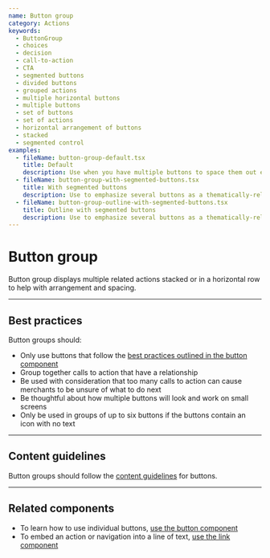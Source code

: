 ```yaml
---
name: Button group
category: Actions
keywords:
  - ButtonGroup
  - choices
  - decision
  - call-to-action
  - CTA
  - segmented buttons
  - divided buttons
  - grouped actions
  - multiple horizontal buttons
  - multiple buttons
  - set of buttons
  - set of actions
  - horizontal arrangement of buttons
  - stacked
  - segmented control
examples:
  - fileName: button-group-default.tsx
    title: Default
    description: Use when you have multiple buttons to space them out evenly.
  - fileName: button-group-with-segmented-buttons.tsx
    title: With segmented buttons
    description: Use to emphasize several buttons as a thematically-related set among other controls.
  - fileName: button-group-outline-with-segmented-buttons.tsx
    title: Outline with segmented buttons
    description: Use to emphasize several buttons as a thematically-related set among other controls.
---
```


# Button group

Button group displays multiple related actions stacked or in a horizontal row to help with arrangement and spacing.

---

## Best practices

Button groups should:

- Only use buttons that follow the
  [best practices outlined in the button component](https://polaris.shopify.com/components/button#best-practices)
- Group together calls to action that have a relationship
- Be used with consideration that too many calls to action can cause merchants to be unsure of what to do next
- Be thoughtful about how multiple buttons will look and work on small screens
- Only be used in groups of up to six buttons if the buttons contain an icon with no text

---

## Content guidelines

Button groups should follow the [content guidelines](https://polaris.shopify.com/content/actionable-language#section-buttons) for buttons.

---

## Related components

- To learn how to use individual buttons, [use the button component](https://polaris.shopify.com/components/button)
- To embed an action or navigation into a line of text, [use the link component](https://polaris.shopify.com/components/link)
